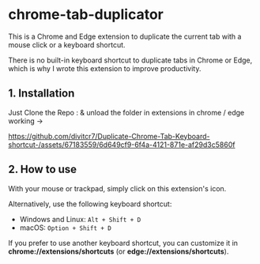# chrome-tab-duplicator

This is a Chrome and Edge extension to duplicate the current tab with a mouse click or a keyboard shortcut.

There is no built-in keyboard shortcut to duplicate tabs in Chrome or Edge, which is why I wrote this extension to improve productivity.


## 1. Installation

Just Clone the Repo : 
& unload the folder in extensions in chrome / edge
working -> 

https://github.com/divitcr7/Duplicate-Chrome-Tab-Keyboard-shortcut-/assets/67183559/6d649cf9-6f4a-4121-871e-af29d3c5860f


## 2. How to use

With your mouse or trackpad, simply click on this extension's icon.

Alternatively, use the following keyboard shortcut:
- Windows and Linux: `Alt + Shift + D`
- macOS: `Option + Shift + D`

If you prefer to use another keyboard shortcut, you can customize it in **chrome://extensions/shortcuts** (or **edge://extensions/shortcuts**).

